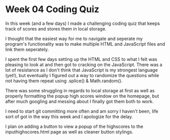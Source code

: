 # Week 04 Coding Quiz

In this week (and a few days) I made a challenging coding quiz that keeps track of scores and stores them in local storage.

I thought that the easiest way for me to navigate and seperate my program's functionality was to make multiple HTML and JavaScript files and link them seperately.

I spent the first few days setting up the HTML and CSS to what I felt was pleasing to look at and then got to cracking on the JavaScript.
There was a lot of resistance as I don't think that JavaScript is my strongest language (yet!), but eventually I figured out a way to randomize the questions while 
not having them repeat using .splice() & Math.random().

There was some struggling in regards to local storage at first as well as properly formatting the popup high scores window on the homepage, but after much googling and messing about I finally got them both to work.

I need to start git committing more often and am sorry I haven't been, life sort of got in the way this week and I apologize for the delay.

I plan on adding a button to view a popup of the highscores to the inputhighscores.html page as well as cleaner button stylings.